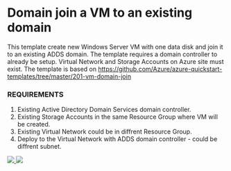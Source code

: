 # Domain join a VM to an existing domain

This template create new Windows Server VM with one data disk and join it to an existing ADDS domain. The template requires a domain controller to already be setup. Virtual Network and Storage Accounts on Azure site must exist.
The template is based on https://github.com/Azure/azure-quickstart-templates/tree/master/201-vm-domain-join

### REQUIREMENTS
1. Existing Active Directory Domain Services domain controller.
2. Existing Storage Accounts in the same Resource Group where VM will be created.
3. Existing Virtual Network could be in diffrent Resource Group.
4. Deploy to the Virtual Network with ADDS domain controller - could be diffrent subnet. 

<a href="https://portal.azure.com/#create/Microsoft.Template/uri/https%3A%2F%2Fraw.githubusercontent.com%2FDariuszPorowski%2FAzure-ARM-Templates%2Fmaster%2Fvm-domain-join%2Fazuredeploy.json" target="_blank">
    <img src="http://azuredeploy.net/deploybutton.png"/>
</a>
<a href="http://armviz.io/#/?load=https%3A%2F%2Fraw.githubusercontent.com%2FDariuszPorowski%2FAzure-ARM-Templates%2Fmaster%2Fvm-domain-join%2Fazuredeploy.json" target="_blank">
    <img src="http://armviz.io/visualizebutton.png"/>
</a>